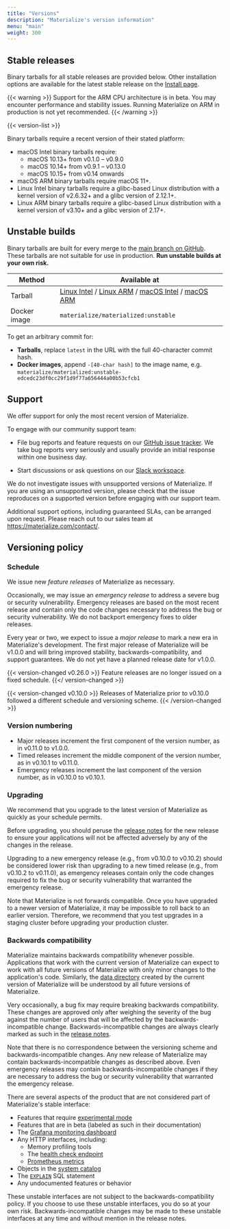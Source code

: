 ```yaml
---
title: "Versions"
description: "Materialize's version information"
menu: "main"
weight: 300
---
```


## Stable releases

Binary tarballs for all stable releases are provided below. Other installation
options are available for the latest stable release on the [Install
page](/install).

{{< warning >}}
Support for the ARM CPU architecture is in beta. You may encounter performance
and stability issues. Running Materialize on ARM in production is not yet
recommended.
{{< /warning >}}

{{< version-list >}}

Binary tarballs require a recent version of their stated platform:

* macOS Intel binary tarballs require:
    * macOS 10.13+ from v0.1.0 – v0.9.0
    * macOS 10.14+ from v0.9.1 – v0.13.0
    * macOS 10.15+ from v0.14 onwards
* macOS ARM binary tarballs require macOS 11+.
* Linux Intel binary tarballs require a glibc-based Linux distribution with a
  kernel version of v2.6.32+ and a glibc version of 2.12.1+.
* Linux ARM binary tarballs require a glibc-based Linux distribution with a
  kernel version of v3.10+ and a glibc version of 2.17+.

## Unstable builds

Binary tarballs are built for every merge to the [main branch on
GitHub][github]. These tarballs are not suitable for use in production.
**Run unstable builds at your own risk.**

| Method       | Available at                                              |
|--------------|-----------------------------------------------------------|
| Tarball      | [Linux Intel] / [Linux ARM] / [macOS Intel] / [macOS ARM] |
| Docker image | `materialize/materialized:unstable`                       |

To get an arbitrary commit for:

- **Tarballs**, replace `latest` in the URL with the full 40-character commit hash.
- **Docker images**, append `-[40-char hash]` to the image name, e.g.
  `materialize/materialized:unstable-edcedc23df0cc29f1d9f77a656444a00b53cfcb1`

## Support

We offer support for only the most recent version of Materialize.

To engage with our community support team:

  * File bug reports and feature requests on our [GitHub issue
    tracker](https://github.com/MaterializeInc/materialize). We take bug reports
    very seriously and usually provide an initial response within one business
    day.

  * Start discussions or ask questions on our [Slack workspace](https://materialize.com/s/chat).

We do not investigate issues with unsupported versions of Materialize. If you
are using an unsupported version, please check that the issue reproduces on a
supported version before engaging with our support team.

Additional support options, including guaranteed SLAs, can be arranged upon
request. Please reach out to our sales team at <https://materialize.com/contact/>.

## Versioning policy

### Schedule

We issue new *feature releases* of Materialize as necessary.

Occasionally, we may issue an *emergency release* to address a severe bug
or security vulnerability. Emergency releases are based on the most recent
release and contain only the code changes necessary to address the bug or
security vulnerability. We do not backport emergency fixes to older releases.

Every year or two, we expect to issue a *major release* to mark a new era in
Materialize's development. The first major release of Materialize will be v1.0.0
and will bring improved stability, backwards-compatibility, and support
guarantees. We do not yet have a planned release date for v1.0.0.

{{< version-changed v0.26.0 >}}
Feature releases are no longer issued on a fixed schedule.
{{</ version-changed >}}

{{< version-changed v0.10.0 >}}
Releases of Materialize prior to v0.10.0 followed a different schedule and
versioning scheme.
{{< /version-changed >}}

### Version numbering

* Major releases increment the first component of the version number, as in
  v0.11.0 to v1.0.0.
* Timed releases increment the middle component of the version number, as in
  v0.10.1 to v0.11.0.
* Emergency releases increment the last component of the version number, as
  in v0.10.0 to v0.10.1.

### Upgrading

We recommend that you upgrade to the latest version of Materialize as quickly
as your schedule permits.

Before upgrading, you should peruse the [release notes](/release-notes) for
the new release to ensure your applications will not be affected adversely
by any of the changes in the release.

Upgrading to a new emergency release (e.g., from v0.10.0 to v0.10.2) should be
considered lower risk than upgrading to a new timed release (e.g., from v0.10.2
to v0.11.0), as emergency releases contain only the code changes required to fix
the bug or security vulnerability that warranted the emergency release.

Note that Materialize is not forwards compatible. Once you have upgraded to a
newer version of Materialize, it may be impossible to roll back to an earlier
version. Therefore, we recommend that you test upgrades in a staging cluster
before upgrading your production cluster.

### Backwards compatibility

Materialize maintains backwards compatibility whenever possible. Applications
that work with the current version of Materialize can expect to work with all
future versions of Materialize with only minor changes to the application's
code. Similarly, the [data directory](/cli/#data-directory) created by the
current version of Materialize will be understood by all future versions of
Materialize.

Very occasionally, a bug fix may require breaking backwards compatibility. These
changes are approved only after weighing the severity of the bug against the
number of users that will be affected by the backwards-incompatible change.
Backwards-incompatible changes are always clearly marked as such in the [release
notes](/release-notes).

Note that there is no correspondence between the versioning scheme and
backwards-incompatible changes. Any new release of Materialize may contain
backwards-incompatible changes as described above. Even emergency releases may
contain backwards-incompatible changes if they are necessary to address the bug
or security vulnerability that warranted the emergency release.

There are several aspects of the product that are not considered part of
Materialize's stable interface:

  * Features that require [experimental mode](/cli/#experimental-mode)
  * Features that are in beta (labeled as such in their documentation)
  * The [Grafana monitoring dashboard](/ops/monitoring)
  * Any HTTP interfaces, including:
    * Memory profiling tools
    * The [health check endpoint](/ops/monitoring#health-check)
    * [Prometheus metrics](/ops/monitoring#prometheus)
  * Objects in the [system catalog](/sql/system-tables)
  * The [`EXPLAIN`](/sql/explain) SQL statement
  * Any undocumented features or behavior

These unstable interfaces are not subject to the backwards-compatibility policy.
If you choose to use these unstable interfaces, you do so at your own risk.
Backwards-incompatible changes may be made to these unstable interfaces at any
time and without mention in the release notes.

[Linux Intel]: https://binaries.materialize.com/materialized-latest-x86_64-unknown-linux-gnu.tar.gz
[Linux ARM]: https://binaries.materialize.com/materialized-latest-aarch64-unknown-linux-gnu.tar.gz
[macOS Intel]: https://binaries.materialize.com/materialized-latest-x86_64-apple-darwin.tar.gz
[macOS ARM]: https://binaries.materialize.com/materialized-latest-aarch64-apple-darwin.tar.gz
[github]: https://github.com/MaterializeInc/materialize
[Semantic Versioning]: https://semver.org
